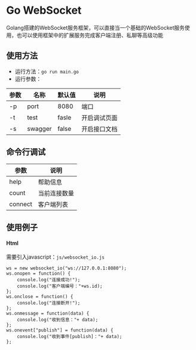 # Go WebSocket
Golang搭建的WebSocket服务框架，可以直接当一个基础的WebSocket服务使用，也可以使用框架中的扩展服务完成客户端注册、私聊等高级功能

## 使用方法
* 运行方法：`go run main.go`
* 运行参数：

参数 | 名称    | 默认值 | 说明
-----|---------|--------|---------
-p   | port    | 8080   | 端口
-t   | test    | fasle  | 开启调试页面
-s   | swagger | false  | 开启接口文档

## 命令行调试

参数    | 说明
--------|--------------
help    | 帮助信息
count   | 当前连接数量
connect | 客户端列表

## 使用例子
#### Html
需要引入javascript：`js/websocket_io.js`
```
ws = new websocket_io("ws://127.0.0.1:8080");
ws.onopen = function() {
    console.log("连接成功!");
    console.log("客户端编号："+ws.id);
};
ws.onclose = function() {
    console.log("连接断开!");
};
ws.onmessage = function(data) {
    console.log("收到信息："+ data);
};
ws.onevent["publish"] = function(data) {
    console.log("收到事件[publish]："+ data);
};
```

